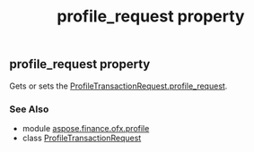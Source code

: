 ﻿---
title: profile_request property
second_title: Aspose.Finance for Python via .NET API References
description: 
type: docs
weight: 50
url: /python-net/aspose.finance.ofx.profile/profiletransactionrequest/profile_request/
is_root: false
---

## profile_request property


Gets or sets the [ProfileTransactionRequest.profile_request](/finance/python-net/aspose.finance.ofx.profile/profiletransactionrequest#profile_request).

### See Also
* module [aspose.finance.ofx.profile](../../)
* class [ProfileTransactionRequest](/finance/python-net/aspose.finance.ofx.profile/profiletransactionrequest)
